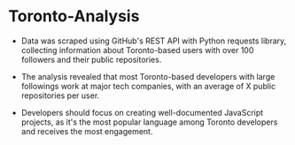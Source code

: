 # Toronto-Analysis

* Data was scraped using GitHub's REST API with Python requests library, collecting information about Toronto-based users with over 100 followers and their public repositories.

* The analysis revealed that most Toronto-based developers with large followings work at major tech companies, with an average of X public repositories per user.

* Developers should focus on creating well-documented JavaScript projects, as it's the most popular language among Toronto developers and receives the most engagement.
